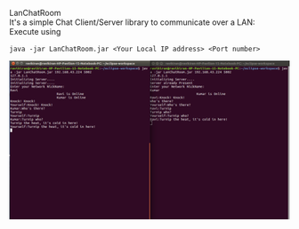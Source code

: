 LanChatRoom  
It's a simple Chat Client/Server library to communicate over a LAN:  
Execute using   
```
java -jar LanChatRoom.jar <Your Local IP address> <Port number>  
```
![alt text](https://raw.githubusercontent.com/Ravikiran001/LanChatRoom/master/ScreenShots/Lan%20Chat%20Screenshot.png?token=AQRpmpYmuSrAcsbi44wZ2sjsu6vhVsYEks5ZmZSMwA%3D%3D)
